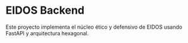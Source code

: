 # EIDOS Backend

Este proyecto implementa el núcleo ético y defensivo de EIDOS usando FastAPI y arquitectura hexagonal.
